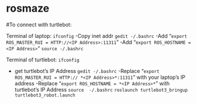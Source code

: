 # rosmaze

#To connect with turtlebot:

Terminal of laptop:
`ifconfig`
  -Copy inet addr
`gedit -/.bashrc`
  -Add “`export ROS_MASTER_RUI = HTTP://<IP Address>:11311`”
   -Add “`export ROS_HOSTNAME = <IP Address>`”
`source -/.bashrc`


Terminal of turtlebot:
`ifconfig`
  - get turtlebot’s IP Address
`gedit -/.bashrc`
  -Replace “`export ROS_MASTER_RUI = HTTP:// *<IP Address>*:11311`” with your laptop’s IP address
   -Replace “`export ROS_HOSTNAME = *<IP Address>*`” with turtlebot’s IP Address
`source  -/.bashrc`
`roslaunch turtlebot3_bringup turtlebot3_robot.launch`

